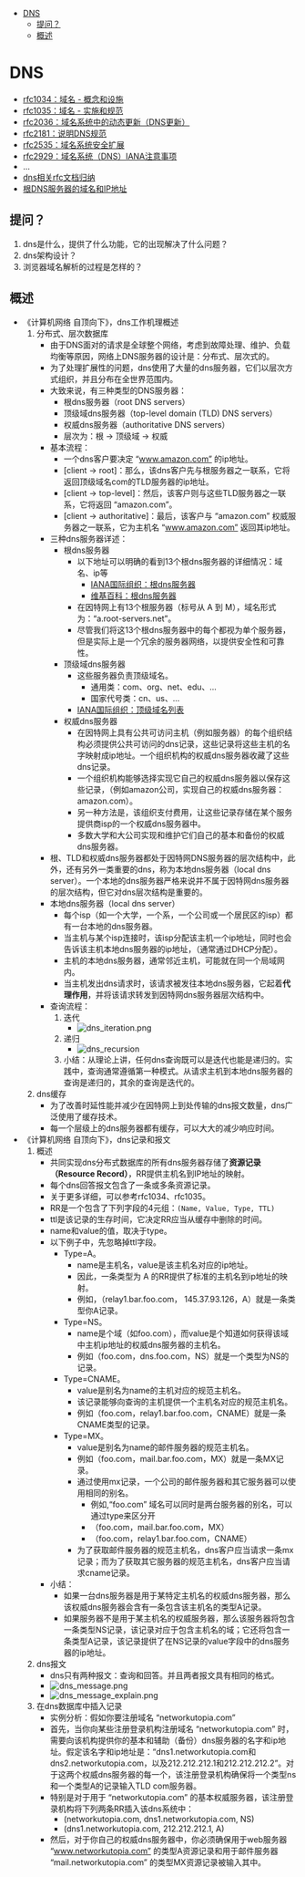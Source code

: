 <!-- TOC -->

- [DNS](#dns)
    - [提问？](#提问)
    - [概述](#概述)

<!-- /TOC -->

# DNS

- [rfc1034：域名 - 概念和设施](https://tools.ietf.org/html/rfc1034)
- [rfc1035：域名 - 实施和规范](https://tools.ietf.org/html/rfc1035)
- [rfc2036：域名系统中的动态更新（DNS更新）](https://tools.ietf.org/html/rfc2136)
- [rfc2181：说明DNS规范](https://tools.ietf.org/html/rfc2181)
- [rfc2535：域名系统安全扩展](https://tools.ietf.org/html/rfc2535)
- [rfc2929：域名系统（DNS）IANA注意事项](https://tools.ietf.org/html/rfc2929)
- ...
- [dns相关rfc文档归纳](https://www.isc.org/community/rfcs/dns/)
- [根DNS服务器的域名和IP地址](https://www.iana.org/domains/root/servers)

## 提问？

1. dns是什么，提供了什么功能，它的出现解决了什么问题？
2. dns架构设计？
2. 浏览器域名解析的过程是怎样的？

## 概述

- 《计算机网络 自顶向下》，dns工作机理概述
    1. 分布式、层次数据库
        - 由于DNS面对的请求是全球整个网络，考虑到故障处理、维护、负载均衡等原因，网络上DNS服务器的设计是：分布式、层次式的。
        - 为了处理扩展性的问题，dns使用了大量的dns服务器，它们以层次方式组织，并且分布在全世界范围内。
        - 大致来说，有三种类型的DNS服务器：
            - 根dns服务器（root DNS servers）
            - 顶级域dns服务器（top-level domain (TLD) DNS servers）
            - 权威dns服务器（authoritative DNS servers）
            - 层次为：根 → 顶级域 → 权威
        - 基本流程：
            - 一个dns客户要决定 “www.amazon.com” 的ip地址。
            - [client → root]：那么，该dns客户先与根服务器之一联系，它将返回顶级域名com的TLD服务器的ip地址。
            - [client → top-level]：然后，该客户则与这些TLD服务器之一联系，它将返回 “amazon.com”。
            - [client → authoritative]：最后，该客户与 “amazon.com” 权威服务器之一联系，它为主机名 “www.amazon.com” 返回其ip地址。
        - 三种dns服务器详述：
            - 根dns服务器
                - 以下地址可以明确的看到13个根dns服务器的详细情况：域名、ip等
                    - [IANA国际组织：根dns服务器](https://www.iana.org/domains/root/servers)
                    - [维基百科：根dns服务器](https://en.wikipedia.org/wiki/Root_name_server)
                - 在因特网上有13个根服务器（标号从 A 到 M），域名形式为：“a.root-servers.net”。
                - 尽管我们将这13个根dns服务器中的每个都视为单个服务器，但是实际上是一个冗余的服务器网络，以提供安全性和可靠性。
            - 顶级域dns服务器
                - 这些服务器负责顶级域名。
                    - 通用类：com、org、net、edu、...
                    - 国家代号类：cn、us、...
                - [IANA国际组织：顶级域名列表](https://www.iana.org/domains/root/db)
            - 权威dns服务器
                - 在因特网上具有公共可访问主机（例如服务器）的每个组织结构必须提供公共可访问的dns记录，这些记录将这些主机的名字映射成ip地址。一个组织机构的权威dns服务器收藏了这些dns记录。
                - 一个组织机构能够选择实现它自己的权威dns服务器以保存这些记录，（例如amazon公司，实现自己的权威dns服务器：amazon.com）。
                - 另一种方法是，该组织支付费用，让这些记录存储在某个服务提供商isp的一个权威dns服务器中。
                - 多数大学和大公司实现和维护它们自己的基本和备份的权威dns服务器。
        - 根、TLD和权威dns服务器都处于因特网DNS服务器的层次结构中，此外，还有另外一类重要的dns，称为本地dns服务器（local dns server）。一个本地的dns服务器严格来说并不属于因特网dns服务器的层次结构，但它对dns层次结构是重要的。
        - 本地dns服务器（local dns server）
            - 每个isp（如一个大学，一个系，一个公司或一个居民区的isp）都有一台本地的dns服务器。
            - 当主机与某个isp连接时，该isp分配该主机一个ip地址，同时也会告诉该主机本地dns服务器的ip地址，（通常通过DHCP分配）。
            - 主机的本地dns服务器，通常邻近主机，可能就在同一个局域网内。
            - 当主机发出dns请求时，该请求被发往本地dns服务器，它起着**代理作用**，并将该请求转发到因特网dns服务器层次结构中。
        - 查询流程：
            1. 迭代
                - ![dns_iteration.png](./assets/dns_iteration.png)
            2. 递归
                - ![dns_recursion](./assets/dns_recursion.png)
            3. 小结：从理论上讲，任何dns查询既可以是迭代也能是递归的。实践中，查询通常遵循第一种模式。从请求主机到本地dns服务器的查询是递归的，其余的查询是迭代的。
    2. dns缓存
        - 为了改善时延性能并减少在因特网上到处传输的dns报文数量，dns广泛使用了缓存技术。
        - 每一个层级上的dns服务器都有缓存，可以大大的减少响应时间。
- 《计算机网络 自顶向下》，dns记录和报文
    1. 概述
        - 共同实现dns分布式数据库的所有dns服务器存储了**资源记录（Resource Record）**，RR提供主机名到IP地址的映射。
        - 每个dns回答报文包含了一条或多条资源记录。
        - 关于更多详细，可以参考rfc1034、rfc1035。
        - RR是一个包含了下列字段的4元组：`(Name, Value, Type, TTL)`
        - ttl是该记录的生存时间，它决定RR应当从缓存中删除的时间。
        - name和value的值，取决于type。
        - 以下例子中，先忽略掉ttl字段。
            - Type=A。
                - name是主机名，value是该主机名对应的ip地址。
                - 因此，一条类型为 A 的RR提供了标准的主机名到ip地址的映射。
                - 例如，（relay1.bar.foo.com， 145.37.93.126，A）就是一条类型你A记录。
            - Type=NS。
                - name是个域（如foo.com），而value是个知道如何获得该域中主机ip地址的权威dns服务器的主机名。
                - 例如（foo.com，dns.foo.com，NS）就是一个类型为NS的记录。
            - Type=CNAME。
                - value是别名为name的主机对应的规范主机名。
                - 该记录能够向查询的主机提供一个主机名对应的规范主机名。
                - 例如（foo.com，relay1.bar.foo.com，CNAME）就是一条CNAME类型的记录。
            - Type=MX。
                - value是别名为name的邮件服务器的规范主机名。
                - 例如（foo.com，mail.bar.foo.com，MX）就是一条MX记录。
                - 通过使用mx记录，一个公司的邮件服务器和其它服务器可以使用相同的别名。
                    - 例如,“foo.com” 域名可以同时是两台服务器的别名，可以通过type来区分开
                    - （foo.com，mail.bar.foo.com，MX）
                    - （foo.com，relay1.bar.foo.com，CNAME）
                - 为了获取邮件服务器的规范主机名，dns客户应当请求一条mx记录；而为了获取其它服务器的规范主机名，dns客户应当请求cname记录。
        - 小结：
            - 如果一台dns服务器是用于某特定主机名的权威dns服务器，那么该权威dns服务器会含有一条包含该主机名的类型A记录。
            - 如果服务器不是用于某主机名的权威服务器，那么该服务器将包含一条类型NS记录，该记录对应于包含主机名的域；它还将包含一条类型A记录，该记录提供了在NS记录的value字段中的dns服务器的ip地址。
    2. dns报文
        - dns只有两种报文：查询和回答。并且两者报文具有相同的格式。
        - ![dns_message.png](./assets/dns_message.png)
        - ![dns_message_explain.png](./assets/dns_message_explain.png)
    3. 在dns数据库中插入记录
        - 实例分析：假如你要注册域名 “networkutopia.com”
        - 首先，当你向某些注册登录机构注册域名 “networkutopia.com” 时，需要向该机构提供你的基本和辅助（备份）dns服务器的名字和ip地址。假定该名字和ip地址是：“dns1.networkutopia.com和dns2.networkutopia.com，以及212.212.212.1和212.212.212.2”。对于这两个权威dns服务器的每一个，该注册登录机构确保将一个类型ns和一个类型A的记录输入TLD com服务器。
        - 特别是对于用于 “networkutopia.com” 的基本权威服务器，该注册登录机构将下列两条RR插入该dns系统中：
            - (networkutopia.com, dns1.networkutopia.com, NS)
            - (dns1.networkutopia.com, 212.212.212.1, A)
        - 然后，对于你自己的权威dns服务器中，你必须确保用于web服务器 “www.networkutopia.com” 的类型A资源记录和用于邮件服务器 “mail.networkutopia.com” 的类型MX资源记录被输入其中。
